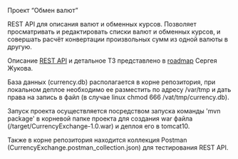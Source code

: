 Проект “Обмен валют”

REST API для описания валют и обменных курсов. Позволяет просматривать и редактировать списки валют и обменных курсов, и совершать расчёт конвертации произвольных сумм из одной валюты в другую.

Описание [REST API](https://zhukovsd.github.io/java-backend-learning-course/projects/currency-exchange/#rest-api) и детальное ТЗ представлено в [roadmap](https://zhukovsd.github.io/java-backend-learning-course/projects/currency-exchange/) Сергея Жукова.

База данных (currency.db) располагается в корне репозитория, при локальном деплое необходимо ее разместить по адресу /var/tmp и дать права на запись в файл (в случае linux chmod 666 /vat/tmp/currency.db).

Запуск проекта осуществляется посредством запуска команды 'mvn package' в корневой папке проекта для создания war файла (/target/CurrencyExchange-1.0.war) и деплоя его в tomcat10.

Также в корне репозитория находится коллекция Postman (CurrencyExchange.postman_collection.json) для тестирования REST API.
